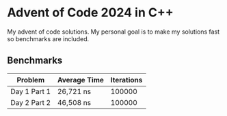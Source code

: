 # Advent of Code 2024 in C++

My advent of code solutions. My personal goal is to make my solutions fast so benchmarks are included.

## Benchmarks

| Problem      | Average Time | Iterations |
|--------------|--------------|------------|
| Day 1 Part 1 | 26,721 ns    | 100000     |
| Day 2 Part 2 | 46,508 ns    | 100000     |
